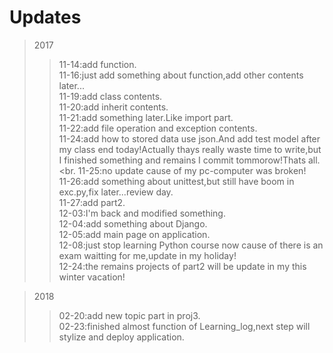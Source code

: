 # Updates

>2017
>>11-14:add function.<br>
>>11-16:just add something about function,add other contents later...<br>
>>11-19:add class contents.<br>
>>11-20:add inherit contents.<br>
>>11-21:add something later.Like import part.<br>
>>11-22:add file operation and exception contents.<br>
>>11-24:add how to stored data use json.And add test model after my class end today!Actually thays really waste time to write,but I finished something and remains I commit tommorow!Thats all.<br.
>>11-25:no update cause of my pc-computer was broken!<br>
>>11-26:add something about unittest,but still have boom in exc.py,fix later...review day.<br>
>>11-27:add part2.<br>
>>12-03:I'm back and modified something.<br>
>>12-04:add something about Django.<br>
>>12-05:add main page on application.<br>
>>12-08:just stop learning Python course now cause of there is an exam waitting for me,update in my holiday!<br>
>>12-24:the remains projects of part2 will be update in my this winter vacation!<br>

>2018
>>02-20:add new topic part in proj3.<br>
>>02-23:finished almost function of Learning_log,next step will stylize and deploy application.<br>


